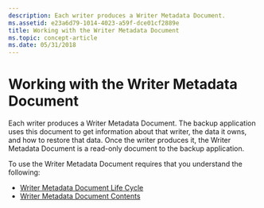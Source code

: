 ```yaml
---
description: Each writer produces a Writer Metadata Document.
ms.assetid: e23a6d79-1014-4023-a59f-dce01cf2889e
title: Working with the Writer Metadata Document
ms.topic: concept-article
ms.date: 05/31/2018
---
```


# Working with the Writer Metadata Document

Each writer produces a Writer Metadata Document. The backup application uses this document to get information about that writer, the data it owns, and how to restore that data. Once the writer produces it, the Writer Metadata Document is a read-only document to the backup application.

To use the Writer Metadata Document requires that you understand the following:

-   [Writer Metadata Document Life Cycle](writer-metadata-document-life-cycle.md)
-   [Writer Metadata Document Contents](writer-metadata-document-contents.md)

 

 



